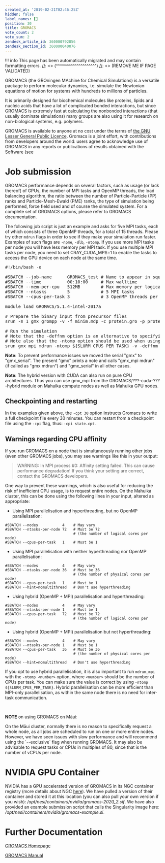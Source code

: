```yaml
---
created_at: '2019-02-21T02:46:25Z'
hidden: false
label_names: []
position: 30
title: GROMACS
vote_count: 2
vote_sum: 2
zendesk_article_id: 360000792856
zendesk_section_id: 360000040076
---
```




[//]: <> (REMOVE ME IF PAGE VALIDATED)
[//]: <> (vvvvvvvvvvvvvvvvvvvv)
!!! info
    This page has been automatically migrated and may contain formatting errors.
[//]: <> (^^^^^^^^^^^^^^^^^^^^)
[//]: <> (REMOVE ME IF PAGE VALIDATED)

<div id="1append_desc">
<p>GROMACS (the GROningen MAchine for Chemical Simulations) is a versatile package to perform molecular dynamics, i.e. simulate the Newtonian equations of motion for systems with hundreds to millions of particles.</p>
<p>It is primarily designed for biochemical molecules like proteins, lipids and nucleic acids that have a lot of complicated bonded interactions, but since GROMACS is extremely fast at calculating the nonbonded interactions (that usually dominate simulations) many groups are also using it for research on non-biological systems, e.g. polymers.</p>
</div>
<div id="1append_lic">
<p>GROMACS is available to anyone at no cost under the terms of <a href="http://www.gnu.org/licenses/lgpl-2.1.html">the GNU Lesser General Public Licence</a>. Gromacs is a joint effort, with contributions from developers around the world: users agree to acknowledge use of GROMACS in any reports or publications of results obtained with the Software (see</p>
</div>
<h1>Job submission</h1>
<p>GROMACS performance depends on several factors, such as usage (or lack thereof) of GPUs, the number of MPI tasks and OpenMP threads, the load balancing algorithm, the ratio between the number of Particle-Particle (PP) ranks and Particle-Mesh-Ewald (PME) ranks, the type of simulation being performed, force field used and of course the simulated system. For a complete set of GROMACS options, please refer to GROMACS documentation.</p>
<p>The following job script is just an example and asks for five MPI tasks, each of which consists of three OpenMP threads, for a total of 15 threads. Please try other <code>mdrun</code> flags in order to see if they make your simulation run faster. Examples of such flags are <code>-npme</code>, <code>-dlb</code>, <code>-ntomp</code>. If you use more MPI tasks per node you will have less memory per MPI task. If you use multiple MPI tasks per node, you need to set CRAY_CUDA_MPS=1 to enable the tasks to access the GPU device on each node at the same time.</p>
<pre>#!/bin/bash -e<br><br>#SBATCH --job-name      GROMACS_test # Name to appear in squeue<br>#SBATCH --time          00:10:00     # Max walltime<br>#SBATCH --mem-per-cpu   512MB        # Max memory per logical core<br>#SBATCH --ntasks        5            # 5 MPI tasks<br>#SBATCH --cpus-per-task 3            # 3 OpenMP threads per task<br><br>module load GROMACS/5.1.4-intel-2017a<br><br># Prepare the binary input from precursor files <br>srun -n 1 gmx grompp -v -f minim.mdp -c protein.gro -p protein.top -o protein-EM-vacuum.tpr<br><br># Run the simulation<br># Note that the -deffnm option is an alternative to specifying several input files individually<br># Note also that the -ntomp option should be used when using hybrid parallelisation<br>srun gmx_mpi mdrun -ntomp ${SLURM_CPUS_PER_TASK} -v -deffnm protein-EM-vacuum -c input/protein.gr -cpt 30</pre>
<p><strong>Note:</strong> To prevent performance issues we moved the serial "gmx" to "gmx_serial". The present "gmx" prints a note and calls "gmx_mpi mdrun" (if called as "gmx mdrun") and "gmx_serial" in all other cases.</p>
<p><strong>Note:</strong> The hybrid version with CUDA can also run on pure CPU architectures. Thus you can use gmx_mpi from the GROMACS/???-cuda-???-hybrid module on Mahuika compute nodes as well as Mahuika GPU nodes.</p>
<h2 id="checkpointing-and-restarting">Checkpointing and restarting</h2>
<p>In the examples given above, the <code>-cpt 30</code> option instructs Gromacs to write a full checkpoint file every 30 minutes. You can restart from a checkpoint file using the <code>-cpi</code> flag, thus: <code>-cpi state.cpt</code>.</p>
<h2 id="warnings-regarding-cpu-affinity">Warnings regarding CPU affinity</h2>
<p>If you run GROMACS on a node that is simultaneously running other jobs (even other GROMACS jobs), you may see warnings like this in your output:</p>
<blockquote>
<p>WARNING: In MPI process #0: Affinity setting failed. This can cause performance degradation! If you think your setting are correct, contact the GROMACS developers.</p>
</blockquote>
<p>One way to prevent these warnings, which is also useful for reducing the risk of inefficient CPU usage, is to request entire nodes. On the Mahuika cluster, this can be done using the following lines in your input, altered as appropriate:</p>
<ul>
<li>Using MPI parallelisation and hyperthreading, but no OpenMP parallelisation:</li>
</ul>
<pre><code class="bash">#SBATCH --nodes           4    # May vary
#SBATCH --ntasks-per-node 72   # Must be 72
                               # (the number of logical cores per node)
#SBATCH --cpus-per-task   1    # Must be 1
</code></pre>
<ul>
<li>Using MPI parallelisation with neither hyperthreading nor OpenMP parallelisation:</li>
</ul>
<pre><code class="bash">#SBATCH --nodes           4    # May vary
#SBATCH --ntasks-per-node 36   # Must be 36
                               # (the number of physical cores per node)
#SBATCH --cpus-per-task   1    # Must be 1<br>#SBATCH --hint=nomultithread   # Don't use hyperthreading</code></pre>
<ul>
<li>Using hybrid (OpenMP + MPI) parallelisation and hyperthreading:</li>
</ul>
<pre><code class="bash">#SBATCH --nodes           4    # May vary<br>#SBATCH --ntasks-per-node 1    # Must be 1
#SBATCH --cpus-per-task   72   # Must be 72
                               # (the number of logical cores per node)
</code></pre>
<ul>
<li>Using hybrid (OpenMP + MPI) parallelisation but not hyperthreading:</li>
</ul>
<pre><code class="bash">#SBATCH --nodes           4    # May vary
#SBATCH --ntasks-per-node 1    # Must be 1
#SBATCH --cpus-per-task   36   # Must be 36
                               # (the number of physical cores per node)
#SBATCH --hint=nomultithread   # Don't use hyperthreading
</code></pre>
<p>If you opt to use hybrid parallelisation, it is also important to run <code>mdrun_mpi</code> with the <code>-ntomp &lt;number&gt;</code> option, where <code>&lt;number&gt;</code> should be the number of CPUs per task. You can make sure the value is correct by using <code>-ntomp ${SLURM_CPUS_PER_TASK}</code>. Hybrid parallelisation can be more efficient than MPI-only parallelisation, as within the same node there is no need for inter-task communication.</p>
<p> </p>
<p><strong>NOTE</strong> on using GROMACS on Māui:</p>
<p>On the Māui cluster, normally there is no reason to specifically request a whole node, as all jobs are scheduled to run on one or more entire nodes.  However, we have seen issues with slow performance and will recommend using the `--exclusive` flag when running GROMACS. It may also be advisable to request tasks or CPUs in multiples of 80, since that is the number of vCPUs per node.</p>
<h1>NVIDIA GPU Container</h1>
<p>NVIDIA has a GPU accelerated version of GROMACS in its NGC container registry (more details about NGC <a href="https://support.nesi.org.nz/hc/en-gb/articles/360001500156-NVIDIA-GPU-Containers" target="_blank" rel="noopener">here</a>). We have pulled a version of their container and stored it at this location (you can also pull your own version if you wish): <em>/opt/nesi/containers/nvidia/gromacs-2020_2.sif</em>. We have also provided an example submission script that calls the Singularity image here: <em>/opt/nesi/containers/nvidia/gromacs-example.sl</em>.</p>
<h1>Further Documentation</h1>
<p><a href="http://www.gromacs.org/">GROMACS Homepage</a></p>
<p><a href="http://www.gromacs.org/Documentation/Manual">GROMACS Manual</a></p>